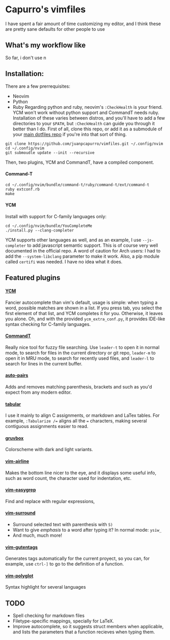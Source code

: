 # Capurro's vimfiles

I have spent a fair amount of time customizing my editor, and I think these are pretty sane defaults for other people to use

## What's my workflow like
So far, i don't use n

## Installation:
There are a few prerrequisites:
* Neovim
* Python
* Ruby
Regarding python and ruby, neovim's `:CheckHealth` is your friend. YCM won't work without python support and CommandT needs ruby.
Installation of these varies between distros, and you'll have to add a few directories to your `$PATH`, but `:CheckHealth` can guide you through it better than I do.
First of all, clone this repo, or add it as a submodule of your [main dotfiles repo](https://developer.atlassian.com/blog/2016/02/best-way-to-store-dotfiles-git-bare-repo/) if you're into that sort of thing.
```
git clone https://github.com/juanpcapurro/vimfiles.git ~/.config/nvim
cd ~/.config/nvim
git submoudle update --init --recursive
```
Then, two plugins, YCM and CommandT, have a compiled component. 
#### Command-T
```
cd ~/.config/nvim/bundle/command-t/ruby/command-t/ext/command-t
ruby extconf.rb
make
```
#### YCM
Install with support for C-family languages only:
```
cd ~/.config/nvim/bundle/YouCompleteMe
./install.py --clang-completer
```
YCM supports other languages as well, and as an example, I use `--js-completer` to add javascript semantic support.
This is of course very well documented in the official repo.
A word of caution for Arch users: I had to add the `--system-libclang` parameter to make it work.
Also, a pip module called `certifi` was needed. I have no idea what it does.

## Featured plugins

#### [YCM](https://github.com/Valloric/YouCompleteMe)
Fancier autocomplete than vim's default, usage is simple: when typing a word, possible matches are shown in a list.
If you press tab, you select the first element of that list, and YCM completes it for you.
Otherwise, it leaves you alone.
Oh, and with the provided `ycm_extra_conf.py`, it provides IDE-like syntax checking for C-family languages.
#### [CommandT](https://github.com/wincent/command-t)
Really nice tool for fuzzy file searching. Use `leader-t` to open it in normal mode, to search for files in the current directory or git repo, `leader-m` to open it in MRU mode, to search for recently used files, and `leader-l` to search for lines in the current buffer.
#### [auto-pairs](https://github.com/jiangmiao/auto-pairs)
Adds and removes matching parenthesis, brackets and such as you'd expect from any modern editor.
#### [tabular](https://github.com/godlygeek/tabular)
I use it mainly to align C assignments, or markdown and LaTex tables. For example, `:Tabularize /=` aligns all the `=` characters, making several contiguous assignments easier to read.
#### [gruvbox](https://github.com/morhetz/gruvbox)
Colorscheme with dark and light variants.
#### [vim-airline](https://github.com/vim-airline/vim-airline)
Makes the bottom line nicer to the eye, and it displays some useful info, such as word count, the character used for indentation, etc.
#### [vim-easygrep](https://github.com/dkprice/vim-easygrep)
Find and replace with regular expressions, 
#### [vim-surround](https://github.com/tpope/vim-surround)
* Surround selected text with parenthesis with `S)`
* Want to give _emphasis_ to a word after typing it? In normal mode: `ysiw_`
* And much, much more!
#### [vim-gutentags](https://github.com/ludovicchabant/vim-gutentags)
Generates tags automatically for the current proyect, so you can, for example, use `ctrl-]` to go to the definition of a function.
#### [vim-polyglot](https://github.com/sheerun/vim-polyglot)
Syntax highlight for several languages

## TODO
* Spell checking for markdown files
* Filetype-specific mappings, specially for LaTeX.
* Improve autocomplete, so it suggests struct members when applicable, and lists the parameters that a function recieves when typing them.


